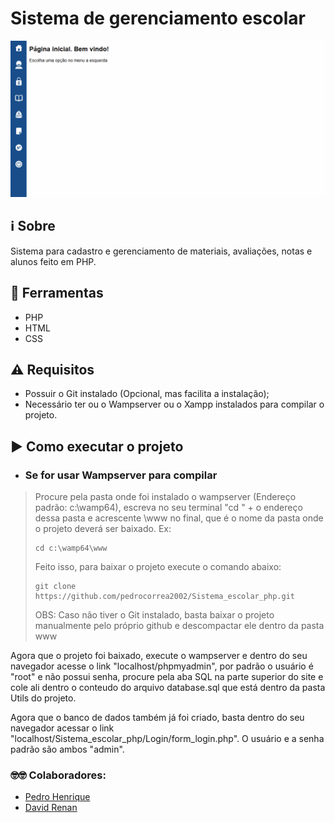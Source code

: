 # Sistema de gerenciamento escolar

![altText](https://github.com/pedrocorrea2002/Sistema_escolar_php/blob/master/Imagens/SistemaEscolar.gif?raw=true)

## ℹ️ Sobre
Sistema para cadastro e gerenciamento de materiais, avaliações, notas e alunos feito em PHP.

## 🔨 Ferramentas
- PHP
- HTML
- CSS

## ⚠️ Requisitos
- Possuir o Git instalado (Opcional, mas facilita a instalação);
- Necessário ter ou o Wampserver ou o Xampp instalados para compilar o projeto.

## ▶️ Como executar o projeto
- ### Se for usar Wampserver para compilar
>Procure pela pasta onde foi instalado o wampserver (Endereço padrão: c:\wamp64), escreva no seu terminal "cd " + o endereço dessa pasta e acrescente \www no final, que é o nome da pasta onde o projeto deverá ser baixado. Ex:
>```
>cd c:\wamp64\www
>```
>Feito isso, para baixar o projeto execute o comando abaixo:
>```
>git clone https://github.com/pedrocorrea2002/Sistema_escolar_php.git
>```
>OBS: Caso não tiver o Git instalado, basta baixar o projeto manualmente pelo próprio github e descompactar ele dentro da pasta www

Agora que o projeto foi baixado, execute o wampserver e dentro do seu navegador acesse o link "localhost/phpmyadmin", por padrão o usuário é "root" e não possui senha, procure pela aba SQL na parte superior do site e cole ali dentro o conteudo do arquivo database.sql que está dentro da pasta Utils do projeto.

Agora que o banco de dados também já foi criado, basta dentro do seu navegador acessar o link "localhost/Sistema_escolar_php/Login/form_login.php". O usuário e a senha padrão são ambos "admin".

### 🤓🤓 Colaboradores:
- [Pedro Henrique](https://github.com/pedrocorrea2002)
- [David Renan](https://github.com/renanrrj)
